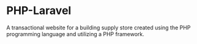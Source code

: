 # PHP-Laravel
A transactional website for a building supply store created using the PHP programming language and utilizing a PHP framework.
